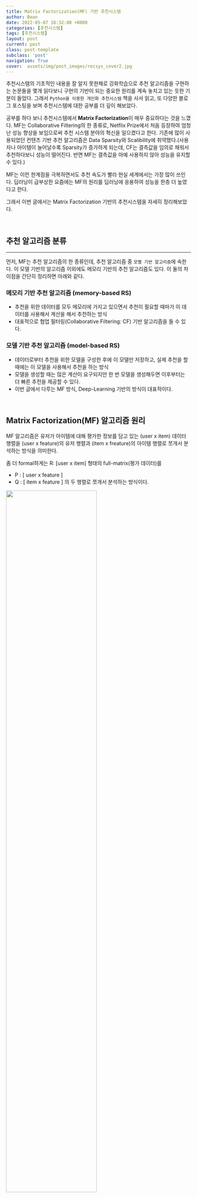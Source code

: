 ```yaml
---
title: Matrix Factorization(MF) 기반 추천시스템
author: Bean
date: 2022-05-07 16:32:00 +0800
categories: [추천시스템]
tags: [추천시스템]
layout: post
current: post
class: post-template
subclass: 'post'
navigation: True
cover:  assets/img/post_images/recsys_cover2.jpg
---
```


추천시스템의 기초적인 내용을 잘 알지 못한채로 강화학습으로 추천 알고리즘을 구현하는 논문들을 몇개 읽다보니 구현의 기반이 되는 중요한 원리를 계속 놓치고 있는 듯한 기분이 들었다. 그래서 `Python을 이용한 개인화 추천시스템` 책을 사서 읽고, 또 다양한 블로그 포스팅을 보며 추천시스템에 대한 공부를 더 깊이 해보았다.

공부를 하다 보니 추천시스템에서 **Matrix Factorization**이 매우 중요하다는 것을 느꼈다. MF는 Collaborative Filtering의 한 종류로, Netflix Prize에서 처음 등장하여 엄청난 성능 향상을 보임으로써 추천 시스템 분야의 혁신을 일으켰다고 한다. 기존에 많이 사용되었던 컨텐츠 기반 추천 알고리즘은 Data Sparsity와 Scalibility에 취약했다.(사용자나 아이템이 늘어날수록 Sparsity가 증가하게 되는데, CF는 결측값을 임의로 채워서 추천하다보니 성능이 떨어진다. 반면 MF는 결측값을 아예 사용하지 않아 성능을 유지할 수 있다.)

MF는 이런 한계점을 극복하면서도 추천 속도가 빨라 현실 세계에서는 가장 많이 쓰인다. 딥러닝이 급부상한 요즘에는 MF의 원리를 딥러닝에 응용하여 성능을 한층 더 높였다고 한다.

그래서 이번 글에서는 Matrix Factorization 기반의 추천시스템을 자세히 정리해보았다.

&nbsp;
## 추천 알고리즘 분류
---
먼저, MF는 추천 알고리즘의 한 종류인데, 추천 알고리즘 중 `모벨 기반 알고리즘`에 속한다. 이 모델 기반의 알고리즘 이외에도 메모리 기반의 추천 알고리즘도 있다. 이 둘의 차이점을 간단히 정리하면 아래와 같다.

### 메모리 기반 추천 알고리즘 (memory-based RS)

* 추천을 위한 데이터를 모두 메모리에 가지고 있으면서 추천이 필요할 때마가 이 데이터를 사용해서 계산을 해서 추천하는 방식
* 대표적으로 협업 필터링(Collaborative Filtering: CF) 기반 알고리즘을 들 수 있다.

### 모델 기반 추천 알고리즘 (model-based RS)

* 데이터로부터 추천을 위한 모델을 구성한 후에 이 모델만 저장하고, 실제 추천을 할 때에는 이 모델을 사용해서 추천을 하는 방식
* 모델을 생성할 때는 많은 계산이 요구되지만 한 번 모델을 생성해두면 이후부터는 더 빠른 추천을 제공할 수 있다.
* 이번 글에서 다루는 MF 방식, Deep-Learning 기반의 방식이 대표적이다.

&nbsp;
## Matrix Factorization(MF) 알고리즘 원리

MF 알고리즘은 유저가 아이템에 대해 평가한 정보를 담고 있는 (user x item) 데이터 행렬을 (user x feature)의 유저 행렬과 (item x freature)의 아이템 행렬로 쪼개서 분석하는 방식을 의미한다.

좀 더 formal하게는 R: [user x item] 형태의 full-matrix(평가 데이터)를

* P : [ user x feature ]
* Q : [ item x feature ]
    의 두 행렬로 쪼개서 분석하는 방식이다.

<div style="text-align: left">
  <img src="/assets/img/post_images/mf3.png" width="70%"/>
</div>

\
&nbsp;
이 때 feature은 `latent factor` 로서 user와 item이 공통으로 공유하고 있는 특성이다.

feature을 더 잘 이해하기 위해서 예시로 영화 추천에서 feature의 개수가 2개인 경우를 생각해보자. feature의 개수가 2개이므로 user와 item의 특징을 2개의 요인으로 나타낼 수 있다.

만약 이 요인이 로맨스-미스터리 고전-판타지이고 값이 -1.0 \~ 1.0 사이라고 하면,

user 행렬 P와 item 행렬 Q는 다음과 같이 나타낼 수 있을 것이다.

**[ user 행렬 P ]**

| 사용자 \ 잠재요인 | 로맨스-미스터리 | 고전-판타지 |
| ---------- | -------- | ------ |
| user A | 0.63 | 0.23 |
| user B | 0.35 | 0.77 |

**[ item 행렬 P ]**

| 영화 \ 잠재요인 | 로맨스-미스터리 | 고전-판타지 |
| --------- | -------- | ------ |
| movie A | 0.12 | 0.82 |
| movie B | 0.45 | 0.34 |

이 표를 확인해보면 user A는 로맨스보다는 미스터리를, 판타지 보다는 고전을 좋아함을 알 수 있다. 또한 movie B는 로맨스와 미스터리 특성을 반반씩 가지고 있으며 고전의 특성을 조금 더 띄고 있다.

이처럼 영화의 특성과 user의 특정이 각각 2개의 잠재 요인으로 분리되었다. 그리고 이 잠재요인을 통해 어떤 영화가 어떤 user의 관심을 끌 지 예상해볼 수 있다.

&nbsp;
## MF 기반 추천 알고리즘 과정
---

그렇다면 주어진 user, item의 관계를 P, Q로 어떻게 분해할 수 있을까? R을 P, Q로 분해하는 알고리즘을 간단히 나타내면 아래와 같다.

1. 잠재요인 개수 K를 정한다.
2. 주어진 K에 따라 임의의 수로 초기화된 두 행렬 P(m x k), Q(n x k)를 생성한다.
3. P, Q 행렬을 통해 예측값 $R(=P x Q^{T})$을 구하고 실제 값과 비교하여 오차를 줄이기 위해 P, Q 값을 수정한다.
4. 기준에 도달할 때까지 3을 반복한다.

여기서 오차를 줄이기 위해서 P, Q를 수정할 때 어떤 방식으로 하는 가가 중요한 이슈이다. 일반적으로는 기계학습에서 많이 사용되는 SGD(Stochastic Gradient Decent) 방법을 적용한다.

&nbsp;
## SGD(Stochastic Gradient Decent)를 사용한 MF 알고리즘
SGD 방법을 적용해서 P, Q 행렬을 최적화하는 방법을 알아보자

### Objective Function
P, Q를 학습할 때 사용되는 목적함수는 다음과 같다. 이 목적 함수는 두가지 텀으로 나뉜다.
<div style="text-align: left">
  <img src="/assets/img/post_images/mf4.png"/>
</div>

* 오차 제곱 합
  + 기준으로 앞의 텀은 Squared Error이다. 실제 평점값과 예측 평점 값의 차이를 나타낸다. 이 때, **학습 데이터에서 실제 평점이 있는 경우에만 오차를 계산한다.** 이는 SVD와 다른 부분인데 뒤에 MF vs SVD에서 좀 더 자세히 다룰 것이다.
* 정규화
  + 뒤의 term은 과적합을 방지하는 정규화 텀이다. 다른 기계학습과 마찬가지로 모델이 학습함에 따라 파라미터의 값(weight)이 점점 커지는 데, 이 값이 너무 커지게 되면 학습 데이터에 과적합하게 된다. 이를 방지하기 위하여, 학습 파라미터인 p, q가 너무 커지지 않도록 규제를 해주어야 한다. 여기서는 L2 정규화를 사용하였다. 람다는 목적 함수에 정규화 텀의 영향력을 어느 정도로 줄 것인지 정하는 하이퍼 파라미터이다. 람다가 너무 작으면 정규화 효과가 적고, 너무 크면 파라미터가 제대로 학습되지 않아서 언더피팅(Underfitting)이 발생한다.

### Optimazation (SGD)
다름으로 목적함수를 최소화하는 최적화 기법으로 SGD(Stochastic Gradient Descent)을 사용한다. SGD에서는 파라미터 업데이트를 위해 목적함수를 p와 q로 편미분한다. 아래는 편미분 하는 수식을 보여주고 있고, 이렇게 도출된 Gradient를 현재 파라미터 값에서 빼줌으로써 학습을 진행하게 된다.

<div style="text-align: left">
  <img src="/assets/img/post_images/mf6.png"/>
</div>

&nbsp;
## MF 최적 파라미터 찾기
---
쉽게 예상할 수 있듯이 잠재요인수 K와 iteration에 따라 예측의 정확도가 달라질 것이다. 최적의 K와 iteration은 다음의 방법으로 구해볼 수 있다.

1. K를 50~260까지 넓은 범위에서 10간격으로 RMSE를 계산해 최적값을 찾는다. 이 때, iteration으로 충분히 큰 수를 준다.
2. 찾은 최적값 K를 기준으로 이 숫자 전후 +- 10값에 대하여 더 작은 1의 간격으로 다시 RMSE값을 계산해 K의 최적값을 찾는다.
3. K를 찾은 최적값으로 고정 후 iterations의 1~300 범위에서 설정, 반복하여 iterations 최적값을 찾는다.

이 때, train/test set 분리와, SGD 실행 시 적용되는 난수에 따라 계산값이 달라질 수 있으므로 코드를 여러번 반복 실행 후 평균값으로 최적값을 설정해야 한다.

&nbsp;
## MF vs SVD
---
MF와 SVD는 모두 데이터 분석과 기계학습에 널리 사용되고 있고, 유사한 점이 많아 추천시스템 용어로 같은 의미로 사용이 되곤 한다.
결론부터 말하자면 명백히 둘은 다른 기법이고, 실제로 SVD기법은 추천시스템에서 거의 사용되지 않는다.

먼저, SVD 방식에서는 행렬이 3개로 분할되지만 MF 방식에서는 2개로 분해된다.
또한, 추천시스템의 데이터셋에는 사용자가 평가하지 않은 null 값이 많이 존재하는데 MF와 SVD는 이 null값을 처리하는 방식에서 차이가 난다.

* (3개의 행렬로 분해되는) SVD방식에서는 null을 대체한 0값이 하나의 값으로 적용돼서 학습 후에도 0에 근사한 예측값이 도출된다.
즉, null에 대한 예측이 제대로 이루어지지 못한다.
  <div style="text-align: left">
    <img src="/assets/img/post_images/mf1.png" width="70%"/>
  </div>
* (2개의 행렬로 분해되는) MF방식은 모델을 학습하는 과정(SGD)에서 null(0)값을 제외하고 계산하는 구조이며, 이렇게 학습된 행렬 P,Q를 통해 null에 대한 예측도 정확하게 할 수 있다.
  <div style="text-align: left">
    <img src="/assets/img/post_images/mf2.png" width="70%"/>
  </div>

\
&nbsp;

***

#### 참고 내용 출처 :
- [https://sungkee-book.tistory.com/12](https://sungkee-book.tistory.com/12)
- 임일, 『Python을 이용한 개인화 추천시스템』, 청람(2020)